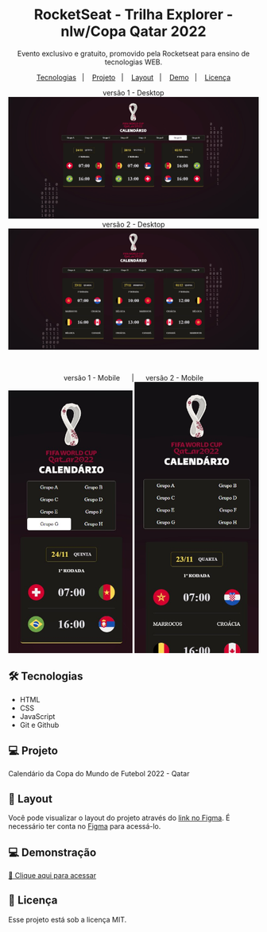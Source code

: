 <h1 align="center"> RocketSeat - Trilha Explorer - nlw/Copa Qatar 2022 </h1>

<p align="center">
Evento exclusivo e gratuito, promovido pela Rocketseat para ensino de tecnologias WEB.
</p>

<p align="center">
  <a href="#-tecnologias">Tecnologias</a>&nbsp;&nbsp;&nbsp;|&nbsp;&nbsp;&nbsp;
  <a href="#-projeto">Projeto</a>&nbsp;&nbsp;&nbsp;|&nbsp;&nbsp;&nbsp;
  <a href="#-layout">Layout</a>&nbsp;&nbsp;&nbsp;|&nbsp;&nbsp;&nbsp;
  <a href="#-demonstração">Demo</a>&nbsp;&nbsp;&nbsp;|&nbsp;&nbsp;&nbsp;
  <a href="#memo-licença">Licença</a>
</p>

<p align="center">
 versão 1 - Desktop <br />
  <img alt="preview1 pc" src=".github/previewdesktop.jpg" width="650">
    <br />
 versão 2 - Desktop <br />
   <img alt="preview2 pc" src=".github/preview desktop vers2.jpg" width="650">
</p>
  <!-- <img src = "https://github.com/patyfil/NLW-CopaQatar-Trilha-Explorer-Rocketseat/blob/main/assets/preview%20desktop%20vers2.jpg" width="650" alt="template pc">   -->
    <br />    
<p align="center">
 versão 1 - Mobile&nbsp;&nbsp;&nbsp;&nbsp;&nbsp;&nbsp;|&nbsp;&nbsp;&nbsp;&nbsp;&nbsp;&nbsp;versão 2 - Mobile <br />  
 <img alt="preview1 mobile" src=".github/preview mobile.jpg" width="250">
 <img alt="preview2 mobile" src=".github/preview mobile vers2.jpg" width="250">
</p>

## 🛠 Tecnologias

- HTML
- CSS
- JavaScript
- Git e Github

## 💻 Projeto

Calendário da Copa do Mundo de Futebol 2022 - Qatar

## 🔖 Layout

Você pode visualizar o layout do projeto através do [link no Figma](https://www.figma.com/community/file/1169028052212317700). É necessário ter conta no [Figma](https://figma.com) para acessá-lo.

## 💻 Demonstração

[🔗 Clique aqui para acessar](https://nlw-copa-qatar-trilha-explorer-rocketseat.vercel.app/)

## :memo: Licença

Esse projeto está sob a licença MIT.
